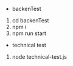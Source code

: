 - backenTest
1. cd backenTest
2. npm i
3. npm run start

- technical test
1. node technical-test.js
